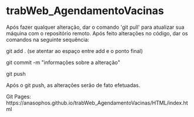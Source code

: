 # trabWeb_AgendamentoVacinas
Após fazer qualquer alteração, dar o comando 'git pull' para atualizar sua máquina com o repositório remoto.
Após feito alterações no código, dar os comandos na seguinte sequência:
 <p>git add . (se atentar ao espaço entre add e o ponto final)</p>
 <p>git commit -m "informações sobre a alteração"</p>
 <p>git push</p>

Após o git push, as alterações serão de fato efetuadas. 
<p>Git Pages: https://anasophos.github.io/trabWeb_AgendamentoVacinas/HTML/index.html</p>

